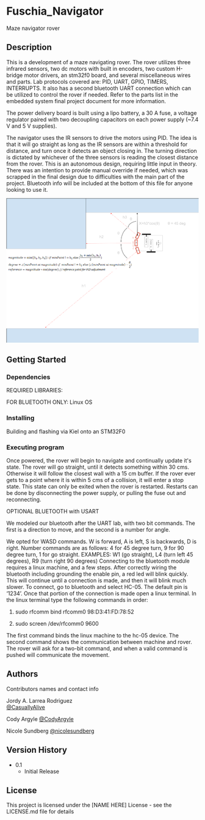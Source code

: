 # Fuschia_Navigator

Maze navigator rover

## Description

This is a development of a maze navigating rover. The rover utilizes three infrared sensors, two dc motors with built in encoders, two custom H-bridge motor drivers, an stm32f0 board, and several miscellaneous wires and parts. Lab protocols covered are: PID, UART, GPIO, TIMERS, INTERRUPTS. It also has a second bluetooth UART connection which can be utilized to control the rover if needed. Refer to the parts list in the embedded system final project document for more information.

The power delivery board is built using a lipo battery, a 30 A fuse, a voltage regulator paired with two decoupling capacitors on each power supply (~7.4 V and 5 V supplies). 

The navigator uses the IR sensors to drive the motors using PID. The idea is that it will go straight as long as the IR sensors are within a threshold for distance, and turn once it detects an object closing in. The turning direction is dictated by whichever of the three sensors is reading the closest distance from the rover. This is an autonomous design, requiring little input in theory. There was an intention to provide manual override if needed, which was scrapped in the final design due to difficulties with the main part of the project. Bluetooth info will be included at the bottom of this file for anyone looking to use it. 

![alt text](https://github.com/CasuallyAlive/Fuschia_Navigator/blob/main/Resources/referencePointCalculation.png?raw=true)

## Getting Started

### Dependencies

REQUIRED LIBRARIES:

FOR BLUETOOTH ONLY: Linux OS

### Installing

Building and flashing via Kiel onto an STM32F0 

### Executing program
Once powered, the rover will begin to navigate and continually update it's state. The rover will go straight, until it detects something within 30 cms. Otherwise it will follow the closest wall with a 15 cm buffer. If the rover ever gets to a point where it is within 5 cms of a collision, it will enter a stop state. This state can only be exited when the rover is restarted. Restarts can be done by disconnecting the power supply, or pulling the fuse out and reconnecting.

OPTIONAL BLUETOOTH with USART

We modeled our bluetooth after the UART lab, with two bit commands. The first is a direction to move, and the second is a number for angle.

We opted for WASD commands. W is forward, A is left, S is backwards, D is right.
Number commands are as follows: 4 for 45 degree turn, 9 for 90 degree turn, 1 for go straight. 
EXAMPLES: W1 (go straight), L4 (turn left 45 degrees), R9 (turn right 90 degrees)
Connecting to the bluetooth module requires a linux machine, and a few steps. After correctly wiring the bluetooth including grounding the enable pin, a red led will blink quickly. This will continue until a connection is made, and then it will blink much slower. To connect, go to bluetooth and select HC-05. The default pin is ‘1234’. Once that portion of the connection is made open a linux terminal. In the linux terminal type the following commands in order:

1. sudo rfcomm bind rfcomm0 98:D3:41:FD:78:52

2. sudo screen /dev/rfcomm0 9600

The first command binds the linux machine to the hc-05 device. The second command shows the communication between machine and rover. The rover will ask for a two-bit command, and when a valid command is pushed will communicate the movement.

## Authors

Contributors names and contact info

Jordy A. Larrea Rodriguez  
[@CasuallyAlive](https://github.com/CasuallyAlive)

Cody Argyle
[@CodyArgyle](https://github.com/CodyArgyle)

Nicole Sundberg
[@nicolesundberg](https://github.com/nicolesundberg)

## Version History

* 0.1
    * Initial Release

## License

This project is licensed under the [NAME HERE] License - see the LICENSE.md file for details
